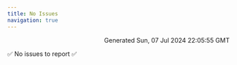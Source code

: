 ```yaml
---
title: No Issues
navigation: true
---
```


<p style="text-align:right;color:#cccs">
Generated Sun, 07 Jul 2024 22:05:55 GMT
</p>
<p>✅ No issues to report ✅</p>



